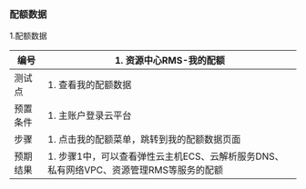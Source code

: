 ### 配额数据

1.配额数据

| 编号     | 1. 资源中心RMS-我的配额                                      |
| -------- | ------------------------------------------------------------ |
| 测试点   | 1. 查看我的配额数据                                          |
| 预置条件 | 1. 主账户登录云平台                                          |
| 步骤     | 1. 点击我的配额菜单，跳转到我的配额数据页面                  |
| 预期结果 | 1. 步骤1中，可以查看弹性云主机ECS、云解析服务DNS、私有网络VPC、资源管理RMS等服务的配额 |

